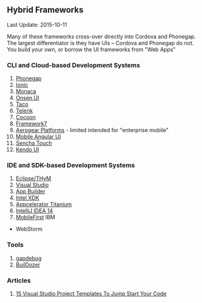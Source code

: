## Hybrid Frameworks ##
Last Update: 2015-10-11

Many of these frameworks cross-over directly into Cordova and Phonegap. The largest differentiator is they have UIs &ndash; Cordova and Phonegap do not. You build your own, or borrow the UI frameworks from "Web Apps"


### CLI and Cloud-based Development Systems ###

1. [Phonegap](http://phonegap.com/)
2. [Ionic](http://ionicframework.com/)
3. [Monaca](https://monaca.io/)
4. [Onsen UI](http://onsen.io/)
5. [Taco](http://taco.tools/)
6. [Telerik](http://www.telerik.com/)
7. [Cocoon](http://cocoon.io/)
8. [Framework7](http://www.idangero.us/framework7/)
9. [Aerogear Platforms](https://aerogear.org/cordova/) - limited intended for "enterprise mobile"
10. [Mobile Angular UI](http://mobileangularui.com/)
11. [Sencha Touch](http://www.sencha.com/products/touch/)
12. [Kendo UI](http://www.telerik.com/kendo-ui)

### IDE and SDK-based Development Systems ###

1. [Eclipse/THyM](https://www.eclipse.org/thym/)
2. [Visual Studio](http://aka.ms/cordova)
3. [App Builder](http://www.getappbuilder.com/)
4. [Intel XDK](https://software.intel.com/intel-xdk)
5. [Appcelerator Titanium](http://www.appcelerator.com/titanium/)
6. [IntelliJ IDEA 14](http://blog.jetbrains.com/idea/2014/09/developer-tools-for-phonegap-cordova-and-ionic-in-intellij-idea-14/)
7. [MobileFirst](https://developer.ibm.com/mobilefirstplatform/documentation/getting-started-6-3/adding-native-functionality/apache-cordova-overview/) IBM

* WebStorm

### Tools ###

1. [gapdebug](https://www.genuitec.com/products/gapdebug/)
2. [BuilDozer](https://buildozer.io/)

### Articles ###
1. [15 Visual Studio Project Templates To Jump Start Your Code](https://visualstudiomagazine.com/articles/2015/08/01/15-visual-studio-project-templates.aspx)

